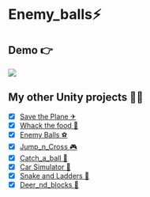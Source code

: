 # Enemy_balls⚡

## Demo 👉

<img src = "Enemy_balls.gif"/>


## My other Unity projects 🐱‍🏍
- [x] <a href="https://github.com/Aniket29-shiv/Save_the_plane">Save the Plane ✈</a>
- [x] <a href="https://github.com/Aniket29-shiv/Whack_the_food">Whack the food 🍕</a> 
- [x] <a href="https://github.com/Aniket29-shiv/Enemy_balls">Enemy Balls ⚽</a>
- [x] <a href="https://github.com/Aniket29-shiv/Jump_n_cross">Jump_n_Cross 🎮</a>
- [x] <a href="https://github.com/Aniket29-shiv/Catch_a_ball">Catch_a_ball 🥎</a>
- [x] <a href="https://github.com/Aniket29-shiv/Car-Simulator">Car Simulator 🚗</a>
- [x] <a href="https://github.com/Aniket29-shiv/Snakes-and-Ladders">Snake and Ladders 🐍</a>
- [x] <a href="https://github.com/Aniket29-shiv/Deer_nd_blocks">Deer_nd_blocks 🦙</a> 
